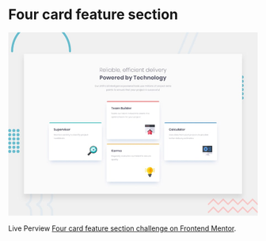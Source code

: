 # Four card feature section

![Design preview for the Four card feature section coding challenge](./design/desktop-preview.jpg)

Live Perview [Four card feature section challenge on Frontend Mentor](https://www.frontendmentor.io/challenges/four-card-feature-section-weK1eFYK).